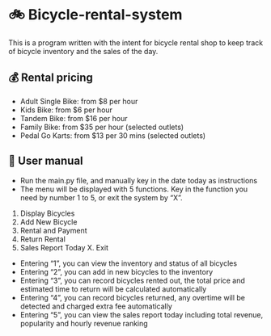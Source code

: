 # 🚲 Bicycle-rental-system
This is a program written with the intent for bicycle rental shop to keep track of bicycle inventory and the sales of the day.
## 💰 Rental pricing
* Adult Single Bike: from $8 per hour
* Kids Bike: from $6 per hour
* Tandem Bike: from $16 per hour
* Family Bike: from $35 per hour (selected outlets)
* Pedal Go Karts: from $13 per 30 mins (selected outlets)
## 📖 User manual
* Run the main.py file, and manually key in the date today as instructions
* The menu will be displayed with 5 functions. Key in the function you need by number 1 to 5, or exit the system by “X”.
1. Display Bicycles
2. Add New Bicycle
3. Rental and Payment
4. Return Rental
5. Sales Report Today
X. Exit
* Entering “1”, you can view the inventory and status of all bicycles
* Entering “2”, you can add in new bicycles to the inventory
* Entering “3”, you can record bicycles rented out, the total price and estimated time to return will be calculated automatically
* Entering “4”, you can record bicycles returned, any overtime will be detected and charged extra fee automatically
* Entering “5”, you can view the sales report today including total revenue, popularity and hourly revenue ranking





